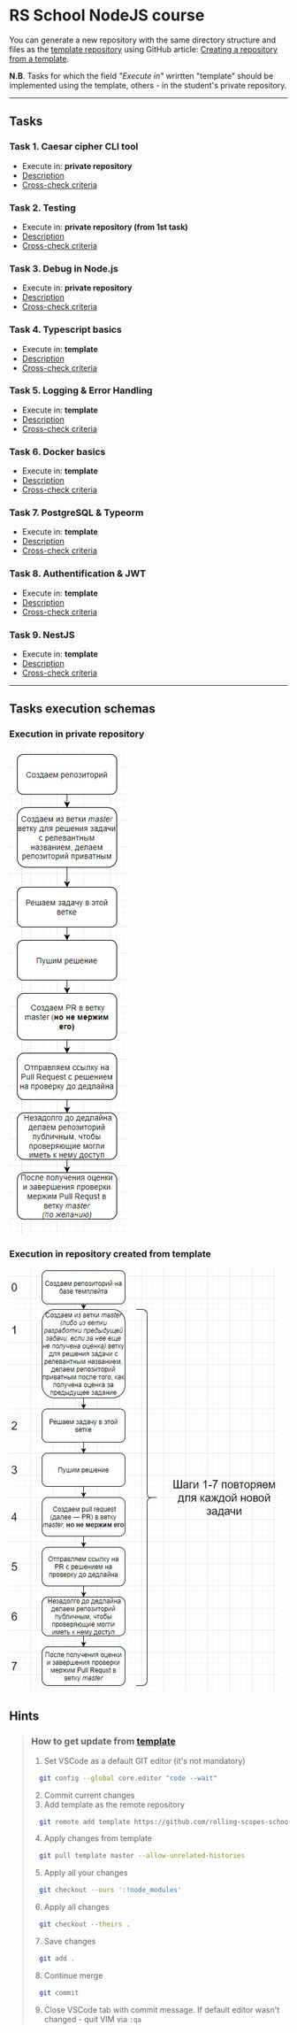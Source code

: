 # RS School NodeJS course

You can generate a new repository with the same directory structure and files as the [template repository](https://github.com/rolling-scopes-school/nodejs-course-template) using GitHub article: [ Creating a repository from a template](https://help.github.com/en/github/creating-cloning-and-archiving-repositories/creating-a-repository-from-a-template).

**N.B**. Tasks for which the field *"Execute in"* wrirtten "template" should be implemented using the template, others - in the student's private repository.

---

## Tasks

### Task 1. Caesar cipher CLI tool

* Execute in: **private repository**
* [Description](./descriptions/caesar-cipher-cli-tool.md)
* [Cross-check criteria](./cross-check/caesar-cipher-cli-tool.md)

### Task 2. Testing

* Execute in: **private repository (from 1st task)**
* [Description](./descriptions/testing.md)
* [Cross-check criteria](./cross-check/testing.md)

### Task 3. Debug in Node.js

* Execute in: **private repository**
* [Description](./descriptions/debug-nodejs.md)
* [Cross-check criteria](./cross-check/debug-nodejs.md)

### Task 4. Typescript basics

* Execute in: **template**
* [Description](./descriptions/typescript-basics.md)
* [Cross-check criteria](./cross-check/typescript-basics.md)

### Task 5. Logging & Error Handling

* Execute in: **template**
* [Description](./descriptions/logging-error-handling.md)
* [Cross-check criteria](./cross-check/logging-error-handling.md)

### Task 6. Docker basics

* Execute in: **template**
* [Description](./descriptions/docker-basics.md)
* [Cross-check criteria](./cross-check/docker-basics.md)

### Task 7. PostgreSQL & Typeorm

* Execute in: **template**
* [Description](./descriptions/postgresql-typeorm.md)
* [Cross-check criteria](./cross-check/postgresql-typeorm.md)

### Task 8. Authentification & JWT

* Execute in: **template**
* [Description](./descriptions/authentification-jwt.md)
* [Cross-check criteria](./cross-check/authentification-jwt.md)

### Task 9. NestJS

* Execute in: **template**
* [Description](./descriptions/nestjs.md)
* [Cross-check criteria](./cross-check/nestjs.md)

---

## Tasks execution schemas

### Execution in private repository

![repository schema](./assets/schema-repo.PNG)

### Execution in repository created from template

![template schema](./assets/schema-template.JPG)

## Hints

>  ### **How to get update from [template](https://github.com/rolling-scopes-school/nodejs-course-template/tree/master)**
>  1. Set VSCode as a default GIT editor (it's not mandatory)
>    ```bash
>      git config --global core.editor "code --wait"
>    ```
>  2. Commit current changes
>  3. Add template as the remote repository
>    ```bash
>      git remote add template https://github.com/rolling-scopes-school/nodejs-course-template.git
>    ```
>  4. Apply changes from template
>    ```bash
>      git pull template master --allow-unrelated-histories
>    ```
>  5. Apply all your changes
>    ```bash
>      git checkout --ours ':!node_modules'
>    ```
>  6. Apply all changes
>    ```bash
>      git checkout --theirs .
>    ```
>  7. Save changes
>    ```bash
>      git add .
>    ```
>  8. Continue merge
>    ```bash
>      git commit
>    ```
>  9. Close VSCode tab with commit message. If  default editor wasn't changed - quit VIM via `:qa`
